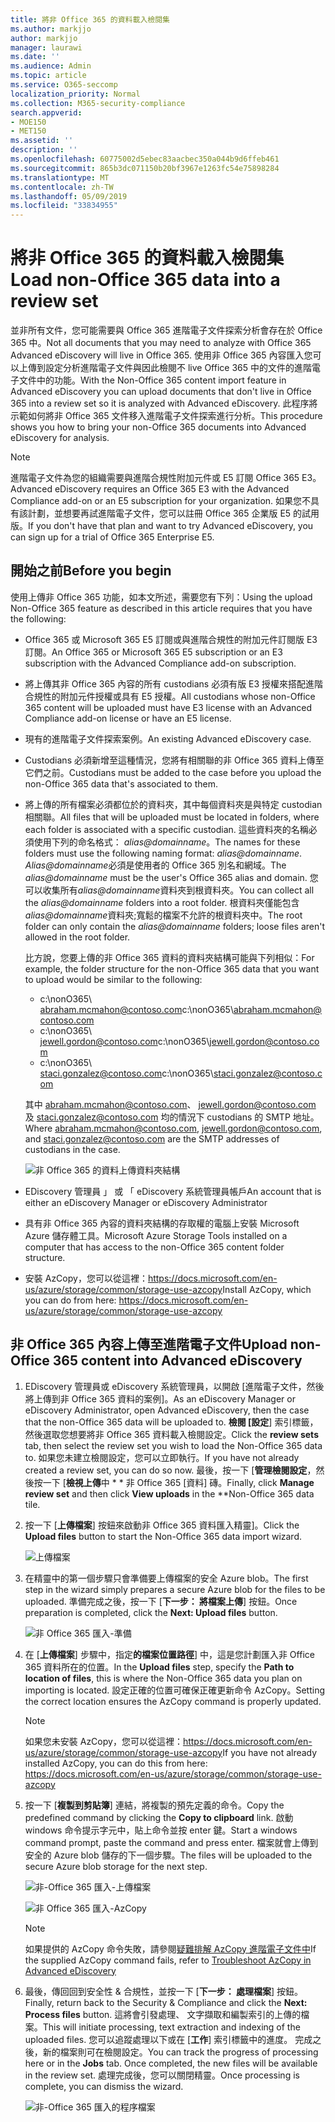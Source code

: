 ```yaml
---
title: 將非 Office 365 的資料載入檢閱集
ms.author: markjjo
author: markjjo
manager: laurawi
ms.date: ''
ms.audience: Admin
ms.topic: article
ms.service: O365-seccomp
localization_priority: Normal
ms.collection: M365-security-compliance
search.appverid:
- MOE150
- MET150
ms.assetid: ''
description: ''
ms.openlocfilehash: 60775002d5ebec83aacbec350a044b9d6ffeb461
ms.sourcegitcommit: 865b3dc071150b20bf3967e1263fc54e75898284
ms.translationtype: MT
ms.contentlocale: zh-TW
ms.lasthandoff: 05/09/2019
ms.locfileid: "33834955"
---
```

# <a name="load-non-office-365-data-into-a-review-set"></a><span data-ttu-id="c3078-102">將非 Office 365 的資料載入檢閱集</span><span class="sxs-lookup"><span data-stu-id="c3078-102">Load non-Office 365 data into a review set</span></span>

<span data-ttu-id="c3078-103">並非所有文件，您可能需要與 Office 365 進階電子文件探索分析會存在於 Office 365 中。</span><span class="sxs-lookup"><span data-stu-id="c3078-103">Not all documents that you may need to analyze with Office 365 Advanced eDiscovery will live in Office 365.</span></span> <span data-ttu-id="c3078-104">使用非 Office 365 內容匯入您可以上傳到設定分析進階電子文件與因此檢閱不 live Office 365 中的文件的進階電子文件中的功能。</span><span class="sxs-lookup"><span data-stu-id="c3078-104">With the Non-Office 365 content import feature in Advanced eDiscovery you can upload documents that don't live in Office 365 into a review set so it is analyzed with Advanced eDiscovery.</span></span> <span data-ttu-id="c3078-105">此程序將示範如何將非 Office 365 文件移入進階電子文件探索進行分析。</span><span class="sxs-lookup"><span data-stu-id="c3078-105">This procedure shows you how to bring your non-Office 365 documents into Advanced eDiscovery for analysis.</span></span>

>[!Note]
><span data-ttu-id="c3078-106">進階電子文件為您的組織需要與進階合規性附加元件或 E5 訂閱 Office 365 E3。</span><span class="sxs-lookup"><span data-stu-id="c3078-106">Advanced eDiscovery requires an Office 365 E3 with the Advanced Compliance add-on or an E5 subscription for your organization.</span></span> <span data-ttu-id="c3078-107">如果您不具有該計劃，並想要再試進階電子文件，您可以註冊 Office 365 企業版 E5 的試用版。</span><span class="sxs-lookup"><span data-stu-id="c3078-107">If you don't have that plan and want to try Advanced eDiscovery, you can sign up for a trial of Office 365 Enterprise E5.</span></span>

## <a name="before-you-begin"></a><span data-ttu-id="c3078-108">開始之前</span><span class="sxs-lookup"><span data-stu-id="c3078-108">Before you begin</span></span>

<span data-ttu-id="c3078-109">使用上傳非 Office 365 功能，如本文所述，需要您有下列：</span><span class="sxs-lookup"><span data-stu-id="c3078-109">Using the upload Non-Office 365 feature as described in this article requires that you have the following:</span></span>

- <span data-ttu-id="c3078-110">Office 365 或 Microsoft 365 E5 訂閱或與進階合規性的附加元件訂閱版 E3 訂閱。</span><span class="sxs-lookup"><span data-stu-id="c3078-110">An Office 365 or Microsoft 365 E5 subscription or an E3 subscription with the Advanced Compliance add-on subscription.</span></span>

- <span data-ttu-id="c3078-111">將上傳其非 Office 365 內容的所有 custodians 必須有版 E3 授權來搭配進階合規性的附加元件授權或具有 E5 授權。</span><span class="sxs-lookup"><span data-stu-id="c3078-111">All custodians whose non-Office 365 content will be uploaded must have E3 license with an Advanced Compliance add-on license or have an E5 license.</span></span>

- <span data-ttu-id="c3078-112">現有的進階電子文件探索案例。</span><span class="sxs-lookup"><span data-stu-id="c3078-112">An existing Advanced eDiscovery case.</span></span>

- <span data-ttu-id="c3078-113">Custodians 必須新增至這種情況，您將有相關聯的非 Office 365 資料上傳至它們之前。</span><span class="sxs-lookup"><span data-stu-id="c3078-113">Custodians must be added to the case before you upload the non-Office 365 data that's associated to them.</span></span>

- <span data-ttu-id="c3078-114">將上傳的所有檔案必須都位於的資料夾，其中每個資料夾是與特定 custodian 相關聯。</span><span class="sxs-lookup"><span data-stu-id="c3078-114">All files that will be uploaded must be located in folders, where each folder is associated with a specific custodian.</span></span> <span data-ttu-id="c3078-115">這些資料夾的名稱必須使用下列的命名格式： *alias@domainname*。</span><span class="sxs-lookup"><span data-stu-id="c3078-115">The names for these folders must use the following naming format: *alias@domainname*.</span></span> <span data-ttu-id="c3078-116">*Alias@domainname*必須是使用者的 Office 365 別名和網域。</span><span class="sxs-lookup"><span data-stu-id="c3078-116">The *alias@domainname* must be the user's Office 365 alias and domain.</span></span> <span data-ttu-id="c3078-117">您可以收集所有*alias@domainname*資料夾到根資料夾。</span><span class="sxs-lookup"><span data-stu-id="c3078-117">You can collect all the *alias@domainname* folders into a root folder.</span></span> <span data-ttu-id="c3078-118">根資料夾僅能包含*alias@domainname*資料夾;寬鬆的檔案不允許的根資料夾中。</span><span class="sxs-lookup"><span data-stu-id="c3078-118">The root folder can only contain the *alias@domainname* folders; loose files aren't allowed in the root folder.</span></span>

   <span data-ttu-id="c3078-119">比方說，您要上傳的非 Office 365 資料的資料夾結構可能與下列相似：</span><span class="sxs-lookup"><span data-stu-id="c3078-119">For example, the folder structure for the non-Office 365 data that you want to upload would be similar to the following:</span></span>

   - <span data-ttu-id="c3078-120">c:\nonO365\ abraham.mcmahon@contoso.com</span><span class="sxs-lookup"><span data-stu-id="c3078-120">c:\nonO365\abraham.mcmahon@contoso.com</span></span>
   - <span data-ttu-id="c3078-121">c:\nonO365\ jewell.gordon@contoso.com</span><span class="sxs-lookup"><span data-stu-id="c3078-121">c:\nonO365\jewell.gordon@contoso.com</span></span>
   - <span data-ttu-id="c3078-122">c:\nonO365\ staci.gonzalez@contoso.com</span><span class="sxs-lookup"><span data-stu-id="c3078-122">c:\nonO365\staci.gonzalez@contoso.com</span></span>

   <span data-ttu-id="c3078-123">其中 abraham.mcmahon@contoso.com、 jewell.gordon@contoso.com 及 staci.gonzalez@contoso.com 均的情況下 custodians 的 SMTP 地址。</span><span class="sxs-lookup"><span data-stu-id="c3078-123">Where abraham.mcmahon@contoso.com, jewell.gordon@contoso.com, and staci.gonzalez@contoso.com are the SMTP addresses of custodians in the case.</span></span>

   ![非 Office 365 的資料上傳資料夾結構](../media/3f2dde84-294e-48ea-b44b-7437bd25284c.png)

- <span data-ttu-id="c3078-125">EDiscovery 管理員 」 或 「 eDiscovery 系統管理員帳戶</span><span class="sxs-lookup"><span data-stu-id="c3078-125">An account that is either an eDiscovery Manager or eDiscovery Administrator</span></span>

- <span data-ttu-id="c3078-126">具有非 Office 365 內容的資料夾結構的存取權的電腦上安裝 Microsoft Azure 儲存體工具。</span><span class="sxs-lookup"><span data-stu-id="c3078-126">Microsoft Azure Storage Tools installed on a computer that has access to the non-Office 365 content folder structure.</span></span>

- <span data-ttu-id="c3078-127">安裝 AzCopy，您可以從這裡：https://docs.microsoft.com/en-us/azure/storage/common/storage-use-azcopy</span><span class="sxs-lookup"><span data-stu-id="c3078-127">Install AzCopy, which you can do from here: https://docs.microsoft.com/en-us/azure/storage/common/storage-use-azcopy</span></span>

## <a name="upload-non-office-365-content-into-advanced-ediscovery"></a><span data-ttu-id="c3078-128">非 Office 365 內容上傳至進階電子文件</span><span class="sxs-lookup"><span data-stu-id="c3078-128">Upload non-Office 365 content into Advanced eDiscovery</span></span>

1. <span data-ttu-id="c3078-129">EDiscovery 管理員或 eDiscovery 系統管理員，以開啟 [進階電子文件，然後將上傳到非 Office 365 資料的案例]。</span><span class="sxs-lookup"><span data-stu-id="c3078-129">As an eDiscovery Manager or eDiscovery Administrator, open Advanced eDiscovery, then the case that the non-Office 365 data will be uploaded to.</span></span>  <span data-ttu-id="c3078-130">**檢閱 [設定**] 索引標籤，然後選取您想要將非 Office 365 資料載入檢閱設定。</span><span class="sxs-lookup"><span data-stu-id="c3078-130">Click the **review sets** tab, then select the review set you wish to load the Non-Office 365 data to.</span></span>  <span data-ttu-id="c3078-131">如果您未建立檢閱設定，您可以立即執行。</span><span class="sxs-lookup"><span data-stu-id="c3078-131">If you have not already created a review set, you can do so now.</span></span>  <span data-ttu-id="c3078-132">最後，按一下 [**管理檢閱設定**，然後按一下 [**檢視上傳**中 \* \* 非 Office 365 [資料] 磚。</span><span class="sxs-lookup"><span data-stu-id="c3078-132">Finally, click **Manage review set** and then click **View uploads** in the \*\*Non-Office 365 data tile.</span></span>

2. <span data-ttu-id="c3078-133">按一下 [**上傳檔案**] 按鈕來啟動非 Office 365 資料匯入精靈]。</span><span class="sxs-lookup"><span data-stu-id="c3078-133">Click the **Upload files** button to start the Non-Office 365 data import wizard.</span></span>

   ![上傳檔案](../media/574f4059-4146-4058-9df3-ec97cf28d7c7.png)

3. <span data-ttu-id="c3078-135">在精靈中的第一個步驟只會準備要上傳檔案的安全 Azure blob。</span><span class="sxs-lookup"><span data-stu-id="c3078-135">The first step in the wizard simply prepares a secure Azure blob for the files to be uploaded.</span></span>  <span data-ttu-id="c3078-136">準備完成之後，按一下 [**下一步： 將檔案上傳**] 按鈕。</span><span class="sxs-lookup"><span data-stu-id="c3078-136">Once preparation is completed, click the **Next: Upload files** button.</span></span>

   ![非 Office 365 匯入-準備](../media/0670a347-a578-454a-9b3d-e70ef47aec57.png)
 
4. <span data-ttu-id="c3078-138">在 [**上傳檔案**] 步驟中，指定**的檔案位置路徑**] 中，這是您計劃匯入非 Office 365 資料所在的位置。</span><span class="sxs-lookup"><span data-stu-id="c3078-138">In the **Upload files** step, specify the **Path to location of files**, this is where the Non-Office 365 data you plan on importing is located.</span></span>  <span data-ttu-id="c3078-139">設定正確的位置可確保正確更新命令 AzCopy。</span><span class="sxs-lookup"><span data-stu-id="c3078-139">Setting the correct location ensures the AzCopy command is properly updated.</span></span>

   > [!NOTE]
   > <span data-ttu-id="c3078-140">如果您未安裝 AzCopy，您可以從這裡：https://docs.microsoft.com/en-us/azure/storage/common/storage-use-azcopy</span><span class="sxs-lookup"><span data-stu-id="c3078-140">If you have not already installed AzCopy, you can do this from here: https://docs.microsoft.com/en-us/azure/storage/common/storage-use-azcopy</span></span>

5. <span data-ttu-id="c3078-141">按一下 [**複製到剪貼簿**] 連結，將複製的預先定義的命令。</span><span class="sxs-lookup"><span data-stu-id="c3078-141">Copy the predefined command by clicking the **Copy to clipboard** link.</span></span> <span data-ttu-id="c3078-142">啟動 windows 命令提示字元中，貼上命令並按 enter 鍵。</span><span class="sxs-lookup"><span data-stu-id="c3078-142">Start a windows command prompt, paste the command and press enter.</span></span>  <span data-ttu-id="c3078-143">檔案就會上傳到安全的 Azure blob 儲存的下一個步驟。</span><span class="sxs-lookup"><span data-stu-id="c3078-143">The files will be uploaded to the secure Azure blob storage for the next step.</span></span>

   ![非-Office 365 匯入-上傳檔案](../media/3ea53b5d-7f9b-4dfc-ba63-90a38c14d41a.png)

   ![非 Office 365 匯入-AzCopy](../media/504e2dbe-f36f-4f36-9b08-04aea85d8250.png)

   > [!NOTE]
   > <span data-ttu-id="c3078-146">如果提供的 AzCopy 命令失敗，請參閱[疑難排解 AzCopy 進階電子文件中](troubleshooting-azcopy.md)</span><span class="sxs-lookup"><span data-stu-id="c3078-146">If the supplied AzCopy command fails, refer to [Troubleshoot AzCopy in Advanced eDiscovery](troubleshooting-azcopy.md)</span></span>

6. <span data-ttu-id="c3078-147">最後，傳回回到安全性 & 合規性，並按一下 [**下一步： 處理檔案**] 按鈕。</span><span class="sxs-lookup"><span data-stu-id="c3078-147">Finally, return back to the Security & Compliance and click the **Next: Process files** button.</span></span>  <span data-ttu-id="c3078-148">這將會引發處理、 文字擷取和編製索引的上傳的檔案。</span><span class="sxs-lookup"><span data-stu-id="c3078-148">This will initiate processing, text extraction and indexing of the uploaded files.</span></span>  <span data-ttu-id="c3078-149">您可以追蹤處理以下或在 [**工作**] 索引標籤中的進度。 完成之後，新的檔案則可在檢閱設定。</span><span class="sxs-lookup"><span data-stu-id="c3078-149">You can track the progress of processing here or in the **Jobs** tab.  Once completed, the new files will be available in the review set.</span></span>  <span data-ttu-id="c3078-150">處理完成後，您可以關閉精靈。</span><span class="sxs-lookup"><span data-stu-id="c3078-150">Once processing is complete, you can dismiss the wizard.</span></span>

   ![非-Office 365 匯入的程序檔案](../media/218b1545-416a-4a9f-9b25-3b70e8508f67.png)

